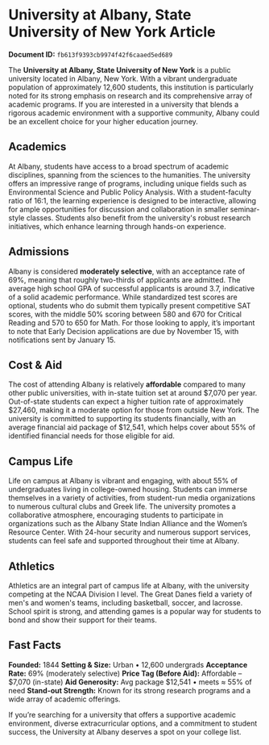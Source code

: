 # University at Albany, State University of New York Article

**Document ID:** `fb613f9393cb9974f42f6caaed5ed689`

The **University at Albany, State University of New York** is a public university located in Albany, New York. With a vibrant undergraduate population of approximately 12,600 students, this institution is particularly noted for its strong emphasis on research and its comprehensive array of academic programs. If you are interested in a university that blends a rigorous academic environment with a supportive community, Albany could be an excellent choice for your higher education journey.

## Academics
At Albany, students have access to a broad spectrum of academic disciplines, spanning from the sciences to the humanities. The university offers an impressive range of programs, including unique fields such as Environmental Science and Public Policy Analysis. With a student-faculty ratio of 16:1, the learning experience is designed to be interactive, allowing for ample opportunities for discussion and collaboration in smaller seminar-style classes. Students also benefit from the university's robust research initiatives, which enhance learning through hands-on experience.

## Admissions
Albany is considered **moderately selective**, with an acceptance rate of 69%, meaning that roughly two-thirds of applicants are admitted. The average high school GPA of successful applicants is around 3.7, indicative of a solid academic performance. While standardized test scores are optional, students who do submit them typically present competitive SAT scores, with the middle 50% scoring between 580 and 670 for Critical Reading and 570 to 650 for Math. For those looking to apply, it’s important to note that Early Decision applications are due by November 15, with notifications sent by January 15.

## Cost & Aid
The cost of attending Albany is relatively **affordable** compared to many other public universities, with in-state tuition set at around $7,070 per year. Out-of-state students can expect a higher tuition rate of approximately $27,460, making it a moderate option for those from outside New York. The university is committed to supporting its students financially, with an average financial aid package of $12,541, which helps cover about 55% of identified financial needs for those eligible for aid.

## Campus Life
Life on campus at Albany is vibrant and engaging, with about 55% of undergraduates living in college-owned housing. Students can immerse themselves in a variety of activities, from student-run media organizations to numerous cultural clubs and Greek life. The university promotes a collaborative atmosphere, encouraging students to participate in organizations such as the Albany State Indian Alliance and the Women’s Resource Center. With 24-hour security and numerous support services, students can feel safe and supported throughout their time at Albany.

## Athletics
Athletics are an integral part of campus life at Albany, with the university competing at the NCAA Division I level. The Great Danes field a variety of men's and women's teams, including basketball, soccer, and lacrosse. School spirit is strong, and attending games is a popular way for students to bond and show their support for their teams.

## Fast Facts
**Founded:** 1844
**Setting & Size:** Urban • 12,600 undergrads
**Acceptance Rate:** 69% (moderately selective)
**Price Tag (Before Aid):** Affordable – $7,070 (in-state)
**Aid Generosity:** Avg package $12,541 • meets ≈ 55% of need
**Stand-out Strength:** Known for its strong research programs and a wide array of academic offerings.

If you’re searching for a university that offers a supportive academic environment, diverse extracurricular options, and a commitment to student success, the University at Albany deserves a spot on your college list.
